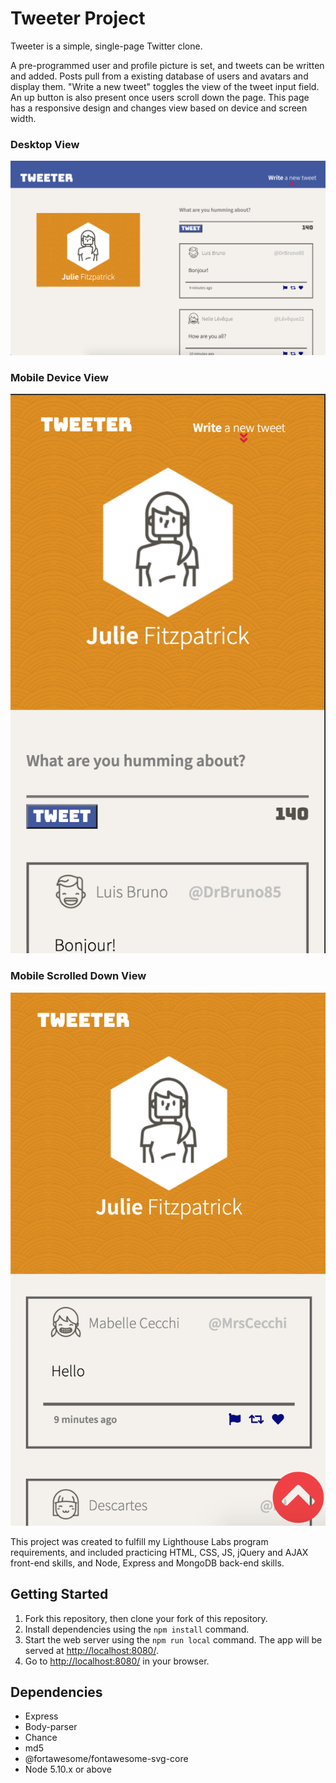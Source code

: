 # Tweeter Project

Tweeter is a simple, single-page Twitter clone.

A pre-programmed user and profile picture is set, and tweets can be written and added. Posts pull from a existing database of users and avatars and display them. 
"Write a new tweet" toggles the view of the tweet input field. An up button is also present once users scroll down the page. 
This page has a responsive design and changes view based on device and screen width.

### Desktop View

!["Tweeter Desktop View"](https://github.com/julezfitz/tweeter/blob/master/docs/Desktop-View.png?raw=true)

### Mobile Device View

!["Tweeter Mobile View"](https://github.com/julezfitz/tweeter/blob/master/docs/Mobile-View-Tweet.png)

### Mobile Scrolled Down View

!["Tweeter Mobile Scrolled Down View"](https://github.com/julezfitz/tweeter/blob/master/docs/Mobile-View-Up.png)

This project was created to fulfill my Lighthouse Labs program requirements, and included practicing HTML, CSS, JS, jQuery and AJAX front-end skills, and Node, Express and MongoDB back-end skills.

## Getting Started

1. Fork this repository, then clone your fork of this repository.
2. Install dependencies using the `npm install` command.
3. Start the web server using the `npm run local` command. The app will be served at <http://localhost:8080/>.
4. Go to <http://localhost:8080/> in your browser.

## Dependencies

- Express
- Body-parser
- Chance
- md5
- @fortawesome/fontawesome-svg-core
- Node 5.10.x or above
